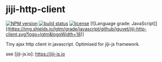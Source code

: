 # jiji-http-client
[![NPM version][npm-image]][npm-url]
[![build status][travis-image]][travis-url]
[![license][license-image]][license-url]
[![Language grade: JavaScript]][(https://img.shields.io/lgtm/grade/javascript/github/jguyet/jiji-http-client.svg?logo=lgtm&logoWidth=18)]

Tiny ajax http client in javascript.
Optimised for jiji-js framework.

see [jiji-js.io]: https://jiji-js.io

[npm-image]: https://img.shields.io/npm/v/jiji-http-client.svg?style=flat-square
[npm-url]: https://npmjs.org/package/jiji-http-client
[travis-image]: https://travis-ci.com/jguyet/jiji-http-client.svg
[travis-url]: https://travis-ci.com/github/jguyet/jiji-http-client
[license-image]: https://img.shields.io/npm/l/express.svg
[license-url]: https://tldrlegal.com/license/mit-license

